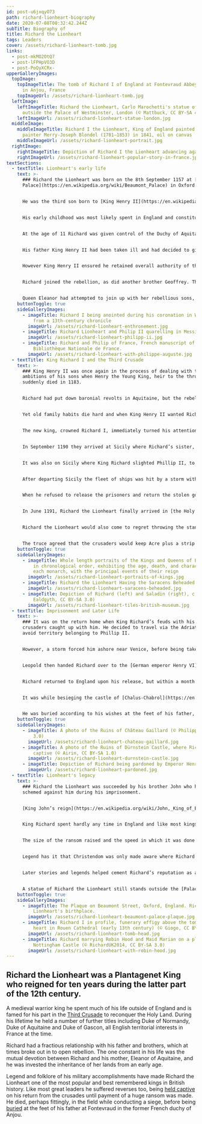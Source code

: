 ```yaml
---
id: post-u6jxqyO73
path: richard-lionheart-biography
date: 2020-07-08T00:32:42.244Z
subTitle: Biography of
title: Richard the Lionheart
tags: Leaders
cover: /assets/richard-lionheart-tomb.jpg
links:
  - post-mkMO2OtQ7
  - post-lFPHpVO3D
  - post-PoQyXCRx-
upperGalleryImages:
  topImage:
    topImageTitle: The tomb of Richard I of England at Fontevraud Abbey near Chinon,
      in Anjou, France
    topImageUrl: /assets/richard-lionheart-tomb.jpg
  leftImage:
    leftImageTitle: Richard the Lionheart, Carlo Marochetti's statue of Richard I
      outside the Palace of Westminster, London (© Mattbuck, CC BY-SA 4.0)
    leftImageUrl: /assets/richard-lionheart-statue-london.jpg
  middleImage:
    middleImageTitle: Richard I the Lionheart, King of England painted by the French
      painter Merry-Joseph Blondel (1781–1853) in 1841, oil on canvas
    middleImageUrl: /assets/richard-lionheart-portrait.jpg
  rightImage:
    rightImageTitle: Depiction of Richard I the Lionheart advancing against France
    rightImageUrl: /assets/richard-lionheart-popular-story-in-france.jpg
textSections:
  - textTitle: Lionheart's early life
    text: >-
      ### Richard the Lionheart was born on the 8th September 1157 at [Beaumont
      Palace](https://en.wikipedia.org/wiki/Beaumont_Palace) in Oxford.


      He was the third son born to [King Henry II](https://en.wikipedia.org/wiki/Henry_II_of_England) and [Queen Eleanor of Aquitaine](https://en.wikipedia.org/wiki/Eleanor_of_Aquitaine), and as such he would probably not have expected to ascend to the throne.


      His early childhood was most likely spent in England and constituted a major proportion of the total time he spent in the country throughout his life. Richard seems to have been Eleanor’s favourite and she took him with her on a visit to Normandy when Richard was aged 8.


      At the age of 11 Richard was given control of the Duchy of Aquitaine and three years later in 1172 was invested in his mother’s inheritance of both Aquitaine and Poitou.


      His father King Henry II had been taken ill and had decided to give all four of his sons their inheritance early in order to see them established in their own right before he died. As well as his inheritance Richard was also betrothed to Alys who was the daughter of [King Louis VII](https://en.wikipedia.org/wiki/Louis_VII_of_France) of France. This was to prove quite a long-term engagement.


      However King Henry II ensured he retained overall authority of the lands. His eldest son, known as [Henry the Young King](https://en.wikipedia.org/wiki/Henry_the_Young_King), wanted more independence and now, as heir to the throne after the early death of the first born son William, he rebelled against his father.


      Richard joined the rebellion, as did another brother Geoffrey. They also sought the support and protection of the French King, Louis VII. However the rebellion was put down by their father who raised a formidable army and the brothers all begged forgiveness, which was duly given.


      Queen Eleanor had attempted to join up with her rebellious sons, but was captured and imprisoned for the remainder of the reign of King Henry II.
    buttonToggle: true
    sideGalleryImages:
      - imageTitle: Richard I being anointed during his coronation in Westminster Abbey,
          from a 13th-century chronicle
        imageUrl: /assets/richard-lionheart-enthronement.jpg
      - imageTitle: Richard Lionheart and Philip II quarelling in Messina
        imageUrl: /assets/richard-lionheart-philipp-ii.jpg
      - imageTitle: Richard and Philip of France, French manuscript of 1261.
          Bibliothèque Nationale de France.
        imageUrl: /assets/richard-lionheart-with-philippe-auguste.jpg
  - textTitle: King Richard I and the Third Crusade
    text: >-
      ### King Henry II was once again in the process of dealing with the
      ambitions of his sons when Henry the Young King, heir to the throne,
      suddenly died in 1183.


      Richard had put down baronial revolts in Aquitaine, but the rebels had asked his brother Henry for assistance. However with the sudden death of Henry the Young King, Richard was now heir to the throne.


      Yet old family habits die hard and when King Henry II wanted Richard to give up Aquitane to his younger brother John, he once again rebelled against his father, paying homage to the French king’s son [Phillip II](https://en.wikipedia.org/wiki/Philip_II_of_France) in return for assistance. In July 1189, amid this dispute, King Henry II died and Richard ascended to the throne.


      The new king, crowned Richard I, immediately turned his attention to the [Third Crusade](https://en.wikipedia.org/wiki/Third_Crusade) following the capture of Jerusalem by Saladin in 1187. He looked to his newly acquired realm of England as a source to fund his crusade, raiding the treasury and initiating a levy known as the [‘Saladin Tithe’](https://en.wikipedia.org/wiki/Saladin_tithe) for this purpose. He was joined by Phillip II, but the voyage to the Holy Lands was anything but straightforward.


      In September 1190 they arrived at Sicily where Richard’s sister, Joanna, who had been married to the island’s former king, had been imprisoned by the new king Tancred. He refused to return her dowry, but changed his position and released Joanna when Richard once again showed why the Lionheart tag was well earned as he took the city of Messina.


      It was also on Sicily where King Richard slighted Phillip II, to whose sister he was still betrothed, informing him he actually intended to marry [Princess Berengaria of Navarre](https://en.wikipedia.org/wiki/Berengaria_of_Navarre) who was being escorted to the island by Richard's mother.


      After departing Sicily the fleet of ships was hit by a storm with some forced in to waters off Cyprus. King Richard’s family were safe but prisoners and goods were taken from other ships under the watch of the island’s ruler Isaac Comnenus.


      When he refused to release the prisoners and return the stolen goods Richard the Lionheart responded in the way he knew best, invading Cyprus and taking the island for England. Richard also married Princess Berengaria while on Cyprus, further damaging his relationship with Phillip II.


      In June 1191, Richard the Lionheart finally arrived in [the Holy Land](https://en.wikipedia.org/wiki/Holy_Land). Within a month of his arrival the besieged Acre was captured, although Phillip II had arrived in advance of Richard and his work to mine the walls had contributed to its ultimate fall. In a crusade dominated by personal feuds and arguments, Phillip II decided to head home following the fall of Acre.


      Richard the Lionheart would also come to regret throwing the standard of Leopold V of Austria from the walls in a dispute over dividing up the spoils of victory. Richard went on to win a victory at Arsuf, before reaching the foothills of Jerusalem on the 3rd January 1192. With supplies short and sickness in the ranks it became all too evident that they would not be able to take Jerusalem and Richard agreed a truce with Saladin.


      The truce agreed that the crusaders would keep Acre plus a strip of coastal land where Christian pilgrims could come ashore to visit the sacred sites.
    buttonToggle: true
    sideGalleryImages:
      - imageTitle: Whole length portraits of the Kings and Queens of England, displayed
          in chronological order, exhibiting the age, death, and character of
          each monarch, with the principal events of their reign
        imageUrl: /assets/richard-lionheart-portraits-of-kings.jpg
      - imageTitle: Richard the Lionheart Having the Saracens Beheaded
        imageUrl: /assets/richard-lionheart-saracens-beheaded.jpg
      - imageTitle: Depiction of Richard (left) and Saladin (right), c. 1250–60 (©
          Ealdgyth, CC BY-SA 3.0)
        imageUrl: /assets/richard-lionheart-tiles-british-museum.jpg
  - textTitle: Imprisonment and Later Life
    text: >-
      ### It was on the return home when King Richard’s feuds with his fellow
      crusaders caught up with him. He decided to travel via the Adriatic to
      avoid territory belonging to Phillip II.


      However, a storm forced him ashore near Venice, before being taken prisoner having reached as far as Vienna. He was imprisoned in the [castle of Durrenstein](https://en.wikipedia.org/wiki/Battle_of_D%C3%BCrenstein) by [Leopold V](https://en.wikipedia.org/wiki/Leopold_V,_Duke_of_Austria) who Richard had insulted at Acre when throwing Leopold’s standard from the wall.


      Leopold then handed Richard over to the [German emperor Henry VI](https://en.wikipedia.org/wiki/Henry_VI,_Holy_Roman_Emperor) whose alliances had been put out of joint by Richard at Sicily. Richard the Lionheart was only released in February 1194 after agreeing to pay the huge ransom of 150,000 marks.


      Richard returned to England upon his release, but within a month was back in France. The final five years of his life saw him trying to re-establish his [Angevin empire](https://en.wikipedia.org/wiki/Angevin_Empire), which meant intermittent warfare with his one time ally Phillip II.


      It was while besieging the castle of [Chalus-Chabrol](https://en.wikipedia.org/wiki/Ch%C3%A2teau_de_Ch%C3%A2lus-Chabrol) over a disputed trove of unearthed Roman gold that Richard was hit in the shoulder by a crossbow bolt. The wound became infected and after falling ill Richard the Lionheart died on the 6th April 1199.


      He was buried according to his wishes at the feet of his father, Henry II, at Fontevraud and his heart buried at Rouen alongside his brother Henry. His brain and entrails were bequeathed to an abbey at Charroux on the border of Poitou and Limousin.
    buttonToggle: true
    sideGalleryImages:
      - imageTitle: A photo of the Ruins of Château Gaillard (© Philippe Alès, CC BY-SA
          3.0)
        imageUrl: /assets/richard-lionheart-chateau-gaillard.jpg
      - imageTitle: A photo of the Ruins of Dürnstein Castle, where Richard was kept
          captive (© Airin, CC BY-SA 1.0)
        imageUrl: /assets/richard-lionheart-durnstein-castle.jpg
      - imageTitle: Depiction of Richard being pardoned by Emperor Henry VI, c. 1196
        imageUrl: /assets/richard-lionheart-pardoned.jpg
  - textTitle: Lionheart's legacy
    text: >-
      ### Richard the Lionheart was succeeded by his brother John who had
      schemed against him during his imprisonment.


      [King John’s reign](https://en.wikipedia.org/wiki/John,_King_of_England) was marked by the loss of much of the Angevin empire Richard fought to preserve. It also saw the revolt of the English barons which led to the signing of [the Magna Carta](https://en.wikipedia.org/wiki/Magna_Carta), a charter of rights still seen as a seminal document in the forming of English constitutional practice.


      King Richard spent hardly any time in England and like most kings of the period he would have spoken little English. Yet his military command on the continent and in the Third Crusade earned him admiration at home.


      The size of the ransom raised and the speed in which it was done in order to free Richard may be a testament to how he was considered. [The story of Blondel](https://en.wikipedia.org/wiki/Blondel_de_Nesle) during his imprisonment also lends itself to the romance attached to the name Richard the Lionheart. Blondel was a minstrel who had composed a love song with Richard and he went around Europe singing this song in an attempt to locate his King.


      Legend has it that Christendom was only made aware where Richard was being held when Blondel heard a part of the song sung back by the King through a window of his prison.


      Later stories and legends helped cement Richard’s reputation as a popular king, including the tale of Robin Hood who was a supporter of the Lionheart after being outlawed during the misrule of Richard’s brother John.


      A statue of Richard the Lionheart still stands outside the [Palace of Westminster](https://en.wikipedia.org/wiki/Palace_of_Westminster) in London, while his seal is seen as the first instance where the three lions were used before becoming the Royal Arms of England. Unfortunately visitors to Oxford will not be able to see the palace where he was born which has long gone, but a plaque in Beaumont Street commemorates where the palace once stood near the present site of Worcester College.
    buttonToggle: true
    sideGalleryImages:
      - imageTitle: The Plaque on Beaumont Street, Oxford, England. Richard I the
          Lionheart's birthplace.
        imageUrl: /assets/richard-lionheart-beaumont-palace-plaque.jpg
      - imageTitle: Richard I in profile, funerary effigy above the tomb containing his
          heart in Rouen Cathedral (early 13th century) (© Giogo, CC BY-SA 3.0)
        imageUrl: /assets/richard-lionheart-tomb-head.jpg
      - imageTitle: Richard marrying Robin Hood and Maid Marian on a plaque outside
          Nottingham Castle (© RichardUK2014, CC BY-SA 3.0)
        imageUrl: /assets/richard-lionheart-with-robin-hood.jpg
---
```

## Richard the Lionheart was a Plantagenet King who reigned for ten years during the latter part of the 12th century.

A medieval warrior king he spent much of his life outside of England and is famed for his part in the [Third Crusade](/richard-lionheart-biography#2) to reconquer the Holy Land. During his lifetime he held a number of further titles including Duke of Normandy, Duke of Aquitaine and Duke of Gascon, all English territorial interests in France at the time.

Richard had a fractious relationship with his father and brothers, which at times broke out in to open rebellion. The one constant in his life was the mutual devotion between Richard and his mother, Eleanor of Aquitaine, and he was invested the inheritance of her lands from an early age.

Legend and folklore of his military accomplishments have made Richard the Lionheart one of the most popular and best remembered kings in British history. Like most great leaders he suffered reverses too, being [held captive](/richard-lionheart-biography#3) on his return from the crusades until payment of a huge ransom was made. He died, perhaps fittingly, in the field while conducting a siege, before being [buried](/richard-lionheart-biography#4) at the feet of his father at Fontevraud in the former French duchy of Anjou.